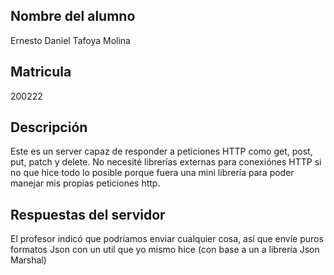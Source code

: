 ## Nombre del alumno
Ernesto Daniel Tafoya Molina

## Matricula
200222

## Descripción
Este es un server capaz de responder a peticiones HTTP como get, post, put, patch y delete.
No necesité librerías externas para conexiónes HTTP si no que hice todo lo posible porque fuera una mini librería para poder manejar mis propias peticiones http.

## Respuestas del servidor
El profesor indicó que podríamos enviar cualquier cosa, así que envíe puros formatos Json con un util que yo mismo
hice (con base a un a librería Json Marshal)
